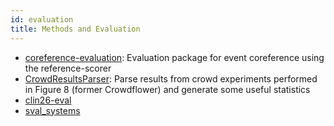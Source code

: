 ```yaml
---
id: evaluation
title: Methods and Evaluation
---
```


* [coreference-evaluation](https://github.com/cltl/coreference-evaluation): Evaluation package for event coreference using the reference-scorer
* [CrowdResultsParser](https://github.com/cltl/CrowdResultsParser): Parse results from crowd experiments performed in Figure 8 (former Crowdflower) and generate some useful statistics
* [clin26-eval](https://github.com/cltl/clin26-eval)
* [sval_systems](https://github.com/cltl/sval_systems)


